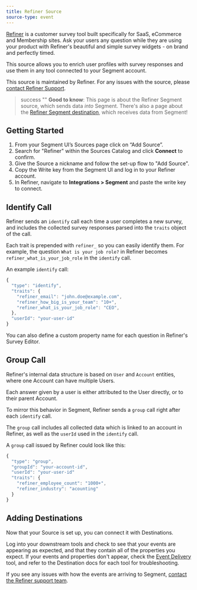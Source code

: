 ```yaml
---
title: Refiner Source
source-type: event
---
```


[Refiner](https://refiner.io/?utm_source=segmentio&utm_medium=docs&utm_campaign=partners) is a customer survey tool built specifically for SaaS, eCommerce and Membership sites. Ask your users any question while they are using your product with Refiner's beautiful and simple survey widgets - on brand and perfectly timed.

This source allows you to enrich user profiles with survey responses and use them in any tool connected to your Segment account.

This source is maintained by Refiner. For any issues with the source, please [contact Refiner Support](mailto:contact@refiner.io).

> success ""
> **Good to know**: This page is about the Refiner Segment source, which sends data _into_ Segment. There's also a page about the [Refiner Segment destination](https://segment.com/docs/connections/destinations/catalog/refiner/), which receives data from Segment!

## Getting Started

1. From your Segment UI’s Sources page click on “Add Source”.
2. Search for "Refiner" within the Sources Catalog and click **Connect** to confirm.
3. Give the Source a nickname and follow the set-up flow to "Add Source".
4. Copy the Write key from the Segment UI and log in to your Refiner account.
5. In Refiner, navigate to **Integrations >  Segment** and paste the write key to connect.

## Identify Call

Refiner sends an `identify` call each time a user completes a new survey, and includes the collected survey responses parsed into the `traits` object of the call.

Each trait is prepended with `refiner_` so you can easily identify them. For example, the question `What is your job role?` in Refiner becomes `refiner_what_is_your_job_role` in the `identify` call.

An example `identify` call:

```js
{
  "type": "identify",
  "traits": {
    "refiner_email": "john.doe@example.com",
    "refiner_how_big_is_your_team": "10+",
    "refiner_what_is_your_job_role": "CEO",
  },
  "userId": "your-user-id"
}
```

You can also define a custom property name for each question in Refiner's Survey Editor.

## Group Call

Refiner's internal data structure is based on `User` and `Account` entities, where one Account can have multiple Users.

Each answer given by a user is either attributed to the User directly, or to their parent Account.

To mirror this behavior in Segment, Refiner sends a `group` call right after each `identify` call.

The `group` call includes all collected data which is linked to an account in Refiner, as well as the `userId` used in the `identify` call.

A `group` call issued by Refiner could look like this:

```js
{
  "type": "group",
  "groupId": "your-account-id",
  "userId": "your-user-id"
  "traits": {
    "refiner_employee_count": "1000+",
    "refiner_industry": "acounting"
  }
}
```

## Adding Destinations

Now that your Source is set up, you can connect it with Destinations.

Log into your downstream tools and check to see that your events are appearing as expected, and that they contain all of the properties you expect. If your events and properties don't appear, check the [Event Delivery](https://segment.com/docs/connections/event-delivery/) tool, and refer to the Destination docs for each tool for troubleshooting.

If you see any issues with how the events are arriving to Segment, [contact the Refiner support team](mailto:contact@refiner.io).
